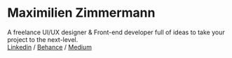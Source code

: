 <h1 align="left">Maximilien Zimmermann</h1>
<p align="left">A freelance UI/UX designer & Front-end developer full of ideas to take your project to the next-level.</h3> <br>
<a href="https://www.linkedin.com/in/maximilien-zimmermann-a2a290183/" target="_blank">Linkedin</a> / 
<a href="https://www.behance.net/max-zim" target="_blank">Behance</a> / 
<a href="https://medium.com/@maximilien.z" target="_blank">Medium</a>
